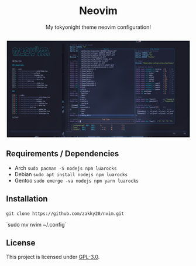 <h1 align="center">Neovim</h1>
<p align="center">My tokyonight theme neovim configuration!</p>

##
<p align="center">
<img src="./preview.png" alt="Image Preview" width="500px">
</p>

## Requirements / Dependencies
* Arch
`sudo pacman -S nodejs npm luarocks`
* Debian
`sudo apt install nodejs npm luarocks`
* Gentoo
`sudo emerge -va nodejs npm yarn luarocks`

## Installation
`git clone https://github.com/zakky20/nvim.git`
</p>
`sudo mv nvim ~/.config`

## License
This project is licensed under [GPL-3.0](https://raw.githubusercontent.com/Illumina/licenses/master/gpl-3.0.txt).
